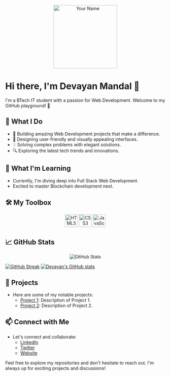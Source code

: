 

<!--
**devayanm/devayanm** is a ✨ _special_ ✨ repository because its `README.md` (this file) appears on your GitHub profile.

Here are some ideas to get you started:

- 🔭 I’m currently working on ...
- 🌱 I’m currently learning ...
- 👯 I’m looking to collaborate on ...
- 🤔 I’m looking for help with ...
- 💬 Ask me about ...
- 📫 How to reach me: ...
- 😄 Pronouns: ...
- ⚡ Fun fact: ...
-->
<!-- Header -->
<p align="center">
  <img src="your-profile-image-url.jpg" alt="Your Name" width="200"/>
</p>

# Hi there, I'm Devayan Mandal 👋

<!-- Introduction -->
I'm a BTech IT student with a passion for Web Development. Welcome to my GitHub playground! 🚀

## 🌟 What I Do
- 🚀 Building amazing Web Development projects that make a difference.
- 🎨 Designing user-friendly and visually appealing interfaces.
- 💡 Solving complex problems with elegant solutions.
- 🔍 Exploring the latest tech trends and innovations.

## 🌱 What I'm Learning
- Currently, I'm diving deep into Full Stack Web Development.
- Excited to master Blockchain development next.

## 🛠️ My Toolbox
<p align="center">
  <img src="icons/html5.png" alt="HTML5" width="40"/>
  <img src="icons/css3.png" alt="CSS3" width="40"/>
  <img src="icons/javascript.png" alt="JavaScript" width="40"/>
  <!-- Add more icons for the technologies you use -->
</p>

## 📈 GitHub Stats
<p align="center">
  <img src="https://github-readme-stats.vercel.app/api?username=devayanm&show_icons=true&theme=radical" alt="GitHub Stats"/>
</p>

[![GitHub Streak](https://streak-stats.demolab.com/?user=devayanm)](https://git.io/streak-stats)
[![Devayan's GitHub stats](https://github-readme-stats.vercel.app/api?username=devayanm)](https://github.com/anuraghazra/github-readme-stats)


## 🚀 Projects
- Here are some of my notable projects:
  - [Project 1](link-to-project-1): Description of Project 1.
  - [Project 2](link-to-project-2): Description of Project 2.


## 📫 Connect with Me
- Let's connect and collaborate:
  - [LinkedIn](https://www.linkedin.com/in/your-profile/)
  - [Twitter](https://twitter.com/your-handle)
  - [Website](https://yourwebsite.com)

Feel free to explore my repositories and don't hesitate to reach out. I'm always up for exciting projects and discussions!

